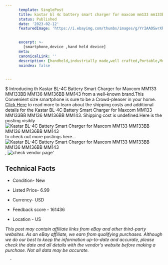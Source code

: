 ```yaml
---
      template: SinglePost
      title: kastar bl 4c battery smart charger for maxcom mm133 mm133bb mm136 mm136bb mm143
      status: Published
      date: '2023-02-12'
      featuredImage: 'https://i.ebayimg.com/thumbs/images/g/YrIAAOSwrXhisKxs/s-l225.jpg'
       

      excerpt: >-
        [smartphone,device ,hand held device]
      meta:
      canonicalLink: ''
      description: [handheld,industrially made,well crafted,Portable,Mobile,Compact,Convenient,Lightweight,Maneuverable,Man-portable,Miniature,Carriable,Hand-held,Light,Holdable,Transportable,Mobile device,Pocket-sized,On-the-go,Wireless,Cordless,Compact size,Convenient size, smartphone,device ,hand held device]
      noindex: false
      

---
```

$
      Introducing th Kastar BL-4C Battery Smart Charger for Maxcom MM133 MM133BB MM136 MM136BB MM143 from a well-known brand.This Convenient size smartphone is sure to be a Crowd-pleaser in your home. [Click Here](https://www.ebay.com/itm/265745692725?hash=item3ddfad7835%3Ag%3AYrIAAOSwrXhisKxs&mkevt=1&mkcid=1&mkrid=711-53200-19255-0&campid=%253CePNCampaignId%253E&customid=%253CreferenceId%253E&toolid=10049) to read more to learn about the shipping costs and additional details for the Kastar BL-4C Battery Smart Charger for Maxcom MM133 MM133BB MM136 MM136BB MM143. Shipping cost is undefined.Here is the posting visibly ![Kastar BL-4C Battery Smart Charger for Maxcom MM133 MM133BB MM136 MM136BB MM143](https://i.ebayimg.com/thumbs/images/g/YrIAAOSwrXhisKxs/s-l225.jpg) to check out more postings here... ![Kastar BL-4C Battery Smart Charger for Maxcom MM133 MM133BB MM136 MM136BB MM143](https://i.ebayimg.com/images/g/YrIAAOSwrXhisKxs/s-l1600.jpg), ![check vendor page](https://origin-galleryplus.ebayimg.com/ws/web/265745692725_2_0_1/225x225.jpg,https://origin-galleryplus.ebayimg.com/ws/web/265745692725_3_0_1/225x225.jpg,https://origin-galleryplus.ebayimg.com/ws/web/265745692725_4_0_1/225x225.jpg,https://origin-galleryplus.ebayimg.com/ws/web/265745692725_5_0_1/225x225.jpg,https://origin-galleryplus.ebayimg.com/ws/web/265745692725_6_0_1/225x225.jpg,https://origin-galleryplus.ebayimg.com/ws/web/265745692725_7_0_1/225x225.jpg)'

      

 ## Technical Facts 



     
      

 - Condition- New 


      

 - Listed Price- 6.99 


      

 - Currency- USD 


      

 - Feedback score - 161436 


      

 - Location - US 


      
      

 *_This post may contain affiliate links from eBay and other third-party websites. As an eBay affiliate, we earn from qualifying purchases. Although we do our best to keep the information up-to-date and accurate, please check the date and all details with the vendor's website before making a purchase. Not all data may be accurate._*




      -
